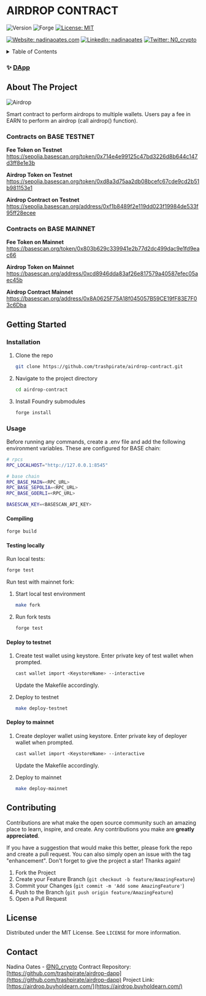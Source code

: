 

# AIRDROP CONTRACT

![Version](https://img.shields.io/badge/version-1.0.0-blue.svg?style=for-the-badge)
![Forge](https://img.shields.io/badge/Forge-v0.2.0-blue?style=for-the-badge)
[![License: MIT](https://img.shields.io/github/license/trashpirate/airdrop-contract?style=for-the-badge)](https://github.com/trashpirate/airdrop-contract/blob/master/LICENSE)

[![Website: nadinaoates.com](https://img.shields.io/badge/Portfolio-00e0a7?style=for-the-badge&logo=Website)](https://nadinaoates.com)
[![LinkedIn: nadinaoates](https://img.shields.io/badge/LinkedIn-0a66c2?style=for-the-badge&logo=LinkedIn&logoColor=f5f5f5)](https://linkedin.com/in/nadinaoates)
[![Twitter: N0\_crypto](https://img.shields.io/badge/@N0\_crypto-black?style=for-the-badge&logo=X)](https://twitter.com/N0\_crypto)

<!-- TABLE OF CONTENTS -->
<details>
  <summary>Table of Contents</summary>
  <ol>
    <li>
      <a href="#about-the-project">About The Project</a>
    </li>
    <li>
      <a href="#getting-started">Getting Started</a>
      <ul>
        <li><a href="#installation">Installation</a></li>
        <li><a href="#usage">Usage</a></li>
      </ul>
    </li>
    <li><a href="#contributing">Contributing</a></li>
    <li><a href="#license">License</a></li>
    <li><a href="#contact">Contact</a></li>
    <!-- <li><a href="#acknowledgments">Acknowledgments</a></li> -->
  </ol>
</details>

### ✨ [DApp](https://airdrop.buyholdearn.com)

<!-- ABOUT THE PROJECT -->
## About The Project

![Airdrop](https://airdrop.buyholdearn.com/title.png?raw=true)


Smart contract to perform airdrops to multiple wallets. Users pay a fee in EARN to perform an airdrop (call airdrop() function).

### Contracts on BASE TESTNET

**Fee Token on Testnet**  
https://sepolia.basescan.org/token/0x714e4e99125c47bd3226d8b644c147d3ff8e1e3b

**Airdrop Token on Testnet**  
https://sepolia.basescan.org/token/0xd8a3d75aa2db08bcefc67cde9cd2b51b981153e1

**Airdrop Contract on Testnet**  
https://sepolia.basescan.org/address/0xf1b8489f2e119dd023f19984de533f95ff28ecee

### Contracts on BASE MAINNET

**Fee Token on Mainnet**  
https://basescan.org/token/0x803b629c339941e2b77d2dc499dac9e1fd9eac66

**Airdrop Token on Mainnet**  
https://basescan.org/address/0xcd8946dda83af26e817579a40587efec05aec45b

**Airdrop Contract Mainnet**  
https://basescan.org/address/0x8A0625F75A18f045057B59CE19fF83E7F03c6Dba

<!-- GETTING STARTED -->
## Getting Started

### Installation

1. Clone the repo
   ```sh
   git clone https://github.com/trashpirate/airdrop-contract.git
   ```
2. Navigate to the project directory
   ```sh
   cd airdrop-contract
   ```
3. Install Foundry submodules
   ```sh
   forge install
   ```

### Usage

Before running any commands, create a .env file and add the following environment variables. These are configured for BASE chain:

```bash
# rpcs
RPC_LOCALHOST="http://127.0.0.1:8545"

# base chain
RPC_BASE_MAIN=<RPC_URL>
RPC_BASE_SEPOLIA=<RPC_URL>
RPC_BASE_GOERLI=<RPC_URL>

BASESCAN_KEY=<BASESCAN_API_KEY>
```

#### Compiling
```sh
forge build
```

#### Testing locally

Run local tests:  
```sh
forge test
```

Run test with mainnet fork:
1. Start local test environment
    ```sh
    make fork
    ```
2. Run fork tests
    ```sh
    forge test
    ```

#### Deploy to testnet

1. Create test wallet using keystore. Enter private key of test wallet when prompted.
    ```sh
    cast wallet import <KeystoreName> --interactive
    ```
    Update the Makefile accordingly.

2. Deploy to testnet
    ```sh
    make deploy-testnet
    ```

#### Deploy to mainnet
1. Create deployer wallet using keystore. Enter private key of deployer wallet when prompted.
    ```sh
    cast wallet import <KeystoreName> --interactive
    ```
    Update the Makefile accordingly.

2. Deploy to mainnet
    ```sh
    make deploy-mainnet
    ```

<!-- CONTRIBUTING -->
## Contributing

Contributions are what make the open source community such an amazing place to learn, inspire, and create. Any contributions you make are **greatly appreciated**.

If you have a suggestion that would make this better, please fork the repo and create a pull request. You can also simply open an issue with the tag "enhancement".
Don't forget to give the project a star! Thanks again!

1. Fork the Project
2. Create your Feature Branch (`git checkout -b feature/AmazingFeature`)
3. Commit your Changes (`git commit -m 'Add some AmazingFeature'`)
4. Push to the Branch (`git push origin feature/AmazingFeature`)
5. Open a Pull Request


<!-- LICENSE -->
## License

Distributed under the MIT License. See `LICENSE` for more information.

<!-- CONTACT -->
## Contact

Nadina Oates - [@N0_crypto](https://twitter.com/N0_crypto)
Contract Repository: [https://github.com/trashpirate/airdrop-dapp](https://github.com/trashpirate/airdrop-dapp)
Project Link: [https://airdrop.buyholdearn.com/](https://airdrop.buyholdearn.com/)

<!-- ACKNOWLEDGMENTS -->
<!-- ## Acknowledgments -->



